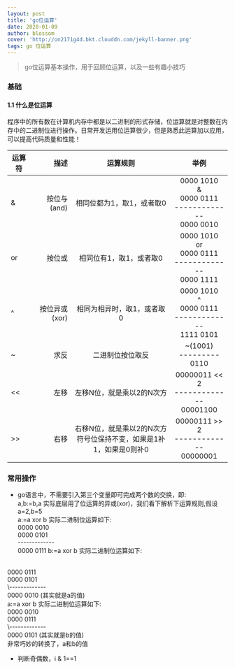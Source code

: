 ```yaml
---
layout: post
title: 'go位运算'
date: 2020-01-09
author: blossom
cover: 'http://on2171g4d.bkt.clouddn.com/jekyll-banner.png'
tags: go 位运算
---
```


> go位运算基本操作，用于回顾位运算，以及一些有趣小技巧

### 基础
#### 1.1 什么是位运算
程序中的所有数在计算机内存中都是以二进制的形式存储，位运算就是对整数在内存中的二进制位进行操作。日常开发运用位运算很少，但是熟悉此运算加以应用，可以提高代码质量和性能！

| 运算符        | 描述   |  运算规则  | 举例 |
| --------   | -----:  | :----:  |:----:  |
| &        | 按位与(and)  |  相同位都为1，取1，或者取0  | 0000 1010 <br> & <br> 0000 0111 <br> -------------<br>0000 0010 |
| or        | 按位或  |  相同位有1，取1，或者取0  | 0000 1010 <br> or <br> 0000 0111 <br> -------------<br>0000 1111 |
| ^       | 按位异或(xor)   |  相同为相异时，取1，或者取0  | 0000 1010 <br> ^ <br> 0000 0111 <br> -------------<br>1111 0101 |
| ~        | 求反   |  二进制位按位取反  | ~(1001) <br> ---------<br>0110|
| <<        | 左移   |  左移N位，就是乘以2的N次方  | 00000011 << 2 <br> -------------<br>00001100 |
| \>>       | 右移   |  右移N位，就是乘以2的N次方<br>符号位保持不变，如果是1补1，如果是0则补0  | 00000111 >> 2 <br> -------------<br>00000001 |
### 常用操作
* go语言中，不需要引入第三个变量即可完成两个数的交换，即:<br>
 a,b:=b,a 实际底层用了位运算的异或(xor)，我们看下解析下运算规则,假设 a=2,b=5 <br>
  a:=a xor b 实际二进制位运算如下:<br>
 0000 0010<br>
 0000 0101<br>
 \-------------<br>
 0000 0111
 b:=a xor b  实际二进制位运算如下:<br>
<br>
  0000 0111<br>
  0000 0101<br>
  \-------------<br>
  0000 0010 (其实就是a的值) <br>
 a:=a xor b 实际二进制位运算如下:<br>
   0000 0010<br>
   0000 0111<br>
   \-------------<br>
   0000 0101 (其实就是b的值) <br>
 非常巧妙的转换了，a和b的值
 
* 判断奇偶数，i & 1==1
